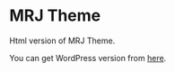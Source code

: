 MRJ Theme
=========

Html version of MRJ Theme.

You can get WordPress version from [here](https://github.com/MhdAljuboori/MRJ).
